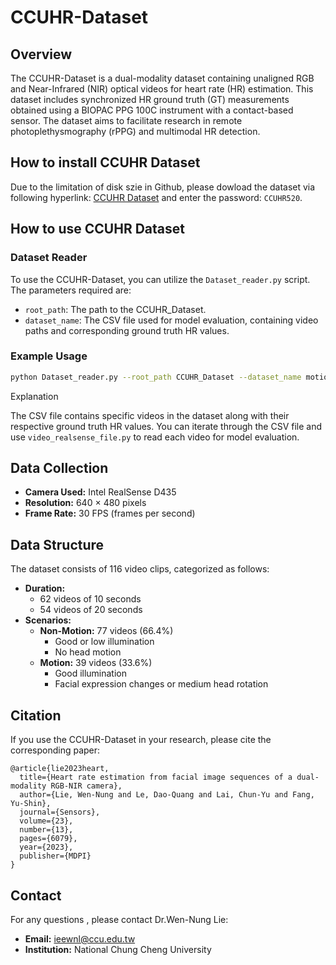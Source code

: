 # CCUHR-Dataset

## Overview

The CCUHR-Dataset is a dual-modality dataset containing unaligned RGB and Near-Infrared (NIR) optical videos for heart rate (HR) estimation. This dataset includes synchronized HR ground truth (GT) measurements obtained using a BIOPAC PPG 100C instrument with a contact-based sensor. The dataset aims to facilitate research in remote photoplethysmography (rPPG) and multimodal HR detection.

## How to install CCUHR Dataset
Due to the limitation of disk szie in Github, please dowload the dataset via following hyperlink: [CCUHR Dataset]((https://ccu365-my.sharepoint.com/:u:/g/personal/ieewnl_office365_ccu_edu_tw/EcBZOCHSeKNMi1gMGkREqk8BnHcT7pjpnzCPprCsHekSUA?e=aKFjyn)) and enter the password: `CCUHR520`.

## How to use CCUHR Dataset
### Dataset Reader

To use the CCUHR-Dataset, you can utilize the `Dataset_reader.py` script. The parameters required are:
- `root_path`: The path to the CCUHR_Dataset.
- `dataset_name`: The CSV file used for model evaluation, containing video paths and corresponding ground truth HR values.

### Example Usage
```bash
python Dataset_reader.py --root_path CCUHR_Dataset --dataset_name motion_10s_path_gt.csv
```
Explanation

The CSV file contains specific videos in the dataset along with their respective ground truth HR values. You can iterate through the CSV file and use `video_realsense_file.py` to read each video for model evaluation.

## Data Collection

- **Camera Used:** Intel RealSense D435
- **Resolution:** 640 × 480 pixels
- **Frame Rate:** 30 FPS (frames per second)

## Data Structure

The dataset consists of 116 video clips, categorized as follows:

- **Duration:**
  - 62 videos of 10 seconds
  - 54 videos of 20 seconds
- **Scenarios:**
  - **Non-Motion:** 77 videos (66.4%)
    - Good or low illumination
    - No head motion
  - **Motion:** 39 videos (33.6%)
    - Good illumination
    - Facial expression changes or medium head rotation

## Citation

If you use the CCUHR-Dataset in your research, please cite the corresponding paper:

```
@article{lie2023heart,
  title={Heart rate estimation from facial image sequences of a dual-modality RGB-NIR camera},
  author={Lie, Wen-Nung and Le, Dao-Quang and Lai, Chun-Yu and Fang, Yu-Shin},
  journal={Sensors},
  volume={23},
  number={13},
  pages={6079},
  year={2023},
  publisher={MDPI}
}
```

## Contact

For any questions , please contact Dr.Wen-Nung Lie:

- **Email:** [ieewnl@ccu.edu.tw](mailto\:ieewnl@ccu.edu.tw)
- **Institution:** National Chung Cheng University

